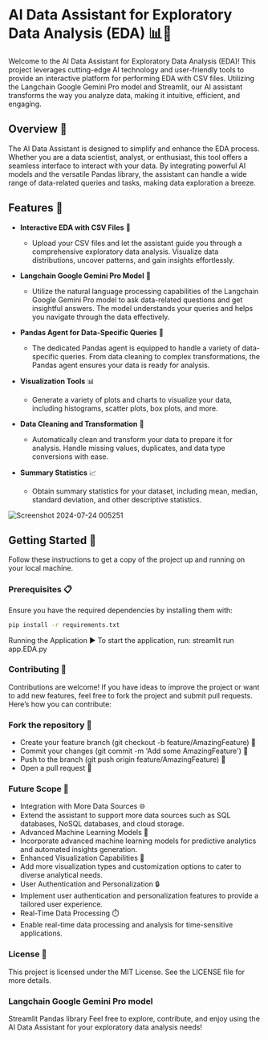 # AI Data Assistant for Exploratory Data Analysis (EDA) 📊🤖

Welcome to the AI Data Assistant for Exploratory Data Analysis (EDA)! This project leverages cutting-edge AI technology and user-friendly tools to provide an interactive platform for performing EDA with CSV files. Utilizing the Langchain Google Gemini Pro model and Streamlit, our AI assistant transforms the way you analyze data, making it intuitive, efficient, and engaging.

## Overview 🌟

The AI Data Assistant is designed to simplify and enhance the EDA process. Whether you are a data scientist, analyst, or enthusiast, this tool offers a seamless interface to interact with your data. By integrating powerful AI models and the versatile Pandas library, the assistant can handle a wide range of data-related queries and tasks, making data exploration a breeze.

## Features 🚀

- **Interactive EDA with CSV Files** 📂
  - Upload your CSV files and let the assistant guide you through a comprehensive exploratory data analysis. Visualize data distributions, uncover patterns, and gain insights effortlessly.

- **Langchain Google Gemini Pro Model** 🧠
  - Utilize the natural language processing capabilities of the Langchain Google Gemini Pro model to ask data-related questions and get insightful answers. The model understands your queries and helps you navigate through the data effectively.

- **Pandas Agent for Data-Specific Queries** 🐼
  - The dedicated Pandas agent is equipped to handle a variety of data-specific queries. From data cleaning to complex transformations, the Pandas agent ensures your data is ready for analysis.

- **Visualization Tools** 📊
  - Generate a variety of plots and charts to visualize your data, including histograms, scatter plots, box plots, and more.

- **Data Cleaning and Transformation** 🧹
  - Automatically clean and transform your data to prepare it for analysis. Handle missing values, duplicates, and data type conversions with ease.

- **Summary Statistics** 📈
  - Obtain summary statistics for your dataset, including mean, median, standard deviation, and other descriptive statistics.
 
![Screenshot 2024-07-24 005251](https://github.com/user-attachments/assets/1cd17411-50c1-481d-bfb8-12f38a1f6aac)


## Getting Started 🚀

Follow these instructions to get a copy of the project up and running on your local machine.

### Prerequisites 📋

Ensure you have the required dependencies by installing them with:

```bash
pip install -r requirements.txt
```

Running the Application ▶️
To start the application, run:
streamlit run app.EDA.py

### Contributing 🤝
Contributions are welcome! If you have ideas to improve the project or want to add new features, feel free to fork the project and submit pull requests. Here’s how you can contribute:

### Fork the repository 🍴

- Create your feature branch (git checkout -b feature/AmazingFeature) 🌟
- Commit your changes (git commit -m 'Add some AmazingFeature') 💬
- Push to the branch (git push origin feature/AmazingFeature) 🚀
- Open a pull request 🔄

### Future Scope 🔮

- Integration with More Data Sources 🌐
- Extend the assistant to support more data sources such as SQL databases, NoSQL databases, and cloud storage.
- Advanced Machine Learning Models 🤖
- Incorporate advanced machine learning models for predictive analytics and automated insights generation.
- Enhanced Visualization Capabilities 🎨
- Add more visualization types and customization options to cater to diverse analytical needs.
- User Authentication and Personalization 🔒
- Implement user authentication and personalization features to provide a tailored user experience.
- Real-Time Data Processing ⏱️
- Enable real-time data processing and analysis for time-sensitive applications.

### License 📜
This project is licensed under the MIT License. See the LICENSE file for more details.

### Langchain Google Gemini Pro model
Streamlit
Pandas library
Feel free to explore, contribute, and enjoy using the AI Data Assistant for your exploratory data analysis needs!

